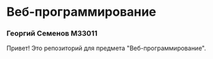 # Веб-программирование
### Георгий Семенов M33011
Привет! Это репозиторий для предмета "Веб-программирование".
